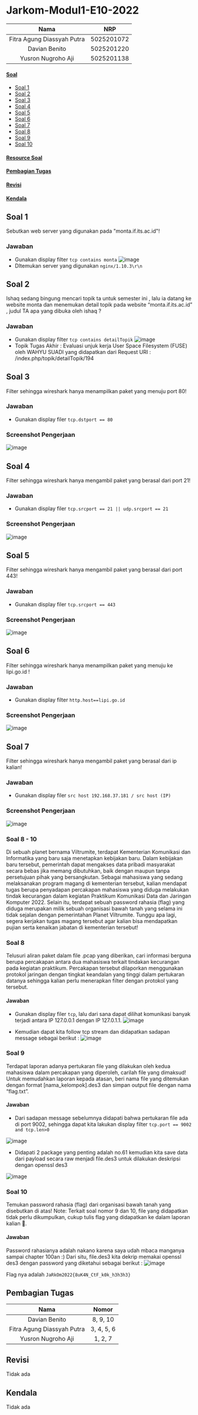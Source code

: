 # Jarkom-Modul1-E10-2022

| Nama                        | NRP        |
|:---------------------------:|:----------:|
| Fitra Agung Diassyah Putra  | 5025201072 |
| Davian Benito               | 5025201220 |
| Yusron Nugroho Aji          | 5025201138 |

#### [Soal](#soal)
- [Soal 1](#soal-1)
- [Soal 2](#soal-2)
- [Soal 3](#soal-3)
- [Soal 4](#soal-4)
- [Soal 5](#soal-5)
- [Soal 6](#soal-6)
- [Soal 7](#soal-7)
- [Soal 8](#soal-8)
- [Soal 9](#soal-9)
- [Soal 10](#soal-10)
#### [Resource Soal](Resources)
#### [Pembagian Tugas](#pembagian-tugas-1)
#### [Revisi](#revisi-1)
#### [Kendala](#kendala-1)

## Soal 1
Sebutkan web server yang digunakan pada "monta.if.its.ac.id"!
### Jawaban
- Gunakan display filter `tcp contains monta`
![image](https://user-images.githubusercontent.com/71868354/192100366-6d65200a-f857-4211-8569-1c9aac3ecfa2.png)
- DItemukan server yang digunakan `nginx/1.10.3\r\n`

## Soal 2
Ishaq sedang bingung mencari topik ta untuk semester ini , lalu ia datang ke website monta dan menemukan detail topik pada website “monta.if.its.ac.id” , judul TA apa yang dibuka oleh ishaq ?
### Jawaban
- Gunakan display filter `tcp contains detailTopik`
![image](https://user-images.githubusercontent.com/71868354/192100469-0b3a5501-646f-4f08-8829-1aa04b0e3c97.png)
- Topik Tugas Akhir : Evaluasi unjuk kerja User Space Filesystem (FUSE) oleh WAHYU SUADI yang didapatkan dari Request URI : /index.php/topik/detailTopik/194


## Soal 3
Filter sehingga wireshark hanya menampilkan paket yang menuju port 80!
### Jawaban
- Gunakan display filer `tcp.dstport == 80`
### Screenshot Pengerjaan
![image](https://user-images.githubusercontent.com/71868354/192100513-0beb7ebb-c15f-49bf-ad3f-f5d91fa4dee9.png)


## Soal 4
Filter sehingga wireshark hanya mengambil paket yang berasal dari port 21!
### Jawaban
- Gunakan display filer `tcp.srcport == 21 || udp.srcport == 21`
### Screenshot Pengerjaan
![image](https://user-images.githubusercontent.com/71868354/192100613-14379656-4d76-421b-9c24-03d8f45fadac.png)

## Soal 5
Filter sehingga wireshark hanya mengambil paket yang berasal dari port 443!
### Jawaban
- Gunakan display filer `tcp.srcport == 443`
### Screenshot Pengerjaan
![image](https://user-images.githubusercontent.com/71868354/192100670-12a3e0c1-cfd5-4049-9a48-0c2459a9c6eb.png)

## Soal 6
Filter sehingga wireshark hanya menampilkan paket yang menuju ke lipi.go.id !
### Jawaban
- Gunakan display filter `http.host==lipi.go.id`
### Screenshot Pengerjaan
![image](https://user-images.githubusercontent.com/71868354/192100687-ea1d7498-f2e5-4ede-8e9f-79b0facaaebe.png)


## Soal 7
Filter sehingga wireshark hanya mengambil paket yang berasal dari ip kalian!
### Jawaban
- Gunakan display filer `src host 192.168.37.181 / src host (IP)`
### Screenshot Pengerjaan
![image](https://user-images.githubusercontent.com/71868354/192100698-9d512f6c-ff11-4c7b-b7be-6c0fd6da5397.png)


### Soal 8 - 10
Di sebuah planet bernama Viltrumite, terdapat Kementerian Komunikasi dan Informatika yang baru saja menetapkan kebijakan baru. Dalam kebijakan baru tersebut, pemerintah dapat mengakses data pribadi masyarakat secara bebas jika memang dibutuhkan, baik dengan maupun tanpa persetujuan pihak yang bersangkutan. Sebagai mahasiswa yang sedang melaksanakan program magang di kementerian tersebut, kalian mendapat tugas berupa penyadapan percakapan mahasiswa yang diduga melakukan tindak kecurangan dalam kegiatan Praktikum Komunikasi Data dan Jaringan Komputer 2022. Selain itu, terdapat sebuah password rahasia (flag) yang diduga merupakan milik sebuah organisasi bawah tanah yang selama ini tidak sejalan dengan pemerintahan Planet Viltrumite. Tunggu apa lagi, segera kerjakan tugas magang tersebut agar kalian bisa mendapatkan pujian serta kenaikan jabatan di kementerian tersebut!

### Soal 8
Telusuri aliran paket dalam file .pcap yang diberikan, cari informasi berguna berupa percakapan antara dua mahasiswa terkait tindakan kecurangan pada kegiatan praktikum. Percakapan tersebut dilaporkan menggunakan protokol jaringan dengan tingkat keandalan yang tinggi dalam pertukaran datanya sehingga kalian perlu menerapkan filter dengan protokol yang tersebut.

#### Jawaban
- Gunakan display filer `tcp`, lalu dari sana dapat dilihat komunikasi banyak terjadi antara IP 127.0.0.1 dengan IP 127.0.1.1. 
![image](https://user-images.githubusercontent.com/71868354/192100725-4553b08f-9266-45c4-8a24-a8294a7a8ac1.png)

- Kemudian dapat kita follow tcp stream dan didapatkan sadapan message sebagai berikut : 
![image](https://user-images.githubusercontent.com/71868354/192100734-ff427fc9-be9f-45ad-bd9b-13cf258a195a.png)

### Soal 9
Terdapat laporan adanya pertukaran file yang dilakukan oleh kedua mahasiswa dalam percakapan yang diperoleh, carilah file yang dimaksud! Untuk memudahkan laporan kepada atasan, beri nama file yang ditemukan dengan format [nama_kelompok].des3 dan simpan output file dengan nama “flag.txt”.

#### Jawaban
- Dari sadapan message sebelumnya didapati bahwa pertukaran file ada di port 9002, sehingga dapat kita lakukan display filter `tcp.port == 9002 and tcp.len>0`

![image](https://user-images.githubusercontent.com/71868354/192100751-37ff34d9-5cf4-4375-aa8b-015ed9f6a7ca.png)

- Didapati 2 package yang penting adalah no.61 kemudian kita save data dari payload secara raw menjadi file.des3 untuk dilakukan deskripsi dengan openssl des3

![image](https://user-images.githubusercontent.com/71868354/192100765-e89ab62f-a5cf-462d-8ff1-01cc1755d352.png)


### Soal 10
Temukan password rahasia (flag) dari organisasi bawah tanah yang disebutkan di atas!
Note: Terkait soal nomor 9 dan 10, file yang didapatkan tidak perlu dikumpulkan, cukup tulis flag yang didapatkan ke dalam laporan kalian 🙏.

#### Jawaban
Password rahasianya adalah nakano karena saya udah mbaca manganya sampai chapter 100an :)
Dari situ, file.des3 kita dekrip memakai openssl des3 dengan password yang diketahui sebagai berikut :
![image](https://user-images.githubusercontent.com/71868354/192100790-e2f2002e-2872-42e0-bca0-35af40199de6.png)

Flag nya adalah `JaRkOm2022{8uK4N_CtF_k0k_h3h3h3}`

## Pembagian Tugas
| Nama                        | Nomor      |
|:---------------------------:|:----------:|
| Davian Benito               | 8, 9, 10   |
| Fitra Agung Diassyah Putra  | 3, 4, 5, 6 |
| Yusron Nugroho Aji          | 1, 2, 7    |

## Revisi
Tidak ada

## Kendala
Tidak ada

